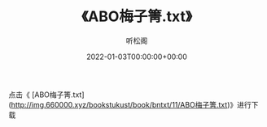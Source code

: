 ﻿---
title:  《ABO梅子箐.txt》
date:   2022-01-03T00:00:00+00:00
author: 听松阁
layout: post
permalink: /ABO梅子箐/
categories: 小说
tags: [小说]
---

点击《 [ABO梅子箐.txt](<a href="http://img.660000.xyz/bookstukust/book/bntxt/11/ABO" target=_blank>http://img.660000.xyz/bookstukust/book/bntxt/11/ABO梅子箐.txt)》进行下载